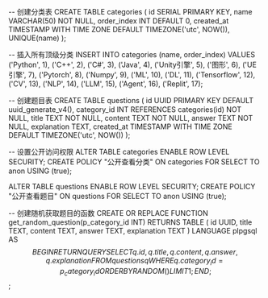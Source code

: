 -- 创建分类表
CREATE TABLE categories (
  id SERIAL PRIMARY KEY,
  name VARCHAR(50) NOT NULL,
  order_index INT DEFAULT 0,
  created_at TIMESTAMP WITH TIME ZONE DEFAULT TIMEZONE('utc', NOW()),
  UNIQUE(name)
);

-- 插入所有顶级分类
INSERT INTO categories (name, order_index) VALUES
('Python', 1),
('C++', 2),
('C#', 3),
('Java', 4),
('Unity引擎', 5),
('图形', 6),
('UE引擎', 7),
('Pytorch', 8),
('Numpy', 9),
('ML', 10),
('DL', 11),
('Tensorflow', 12),
('CV', 13),
('NLP', 14),
('LLM', 15),
('Agent', 16),
('Replit', 17);

-- 创建题目表
CREATE TABLE questions (
  id UUID PRIMARY KEY DEFAULT uuid_generate_v4(),
  category_id INT REFERENCES categories(id) NOT NULL,
  title TEXT NOT NULL,
  content TEXT NOT NULL,
  answer TEXT NOT NULL,
  explanation TEXT,
  created_at TIMESTAMP WITH TIME ZONE DEFAULT TIMEZONE('utc', NOW())
);

-- 设置公开访问权限
ALTER TABLE categories ENABLE ROW LEVEL SECURITY;
CREATE POLICY "公开查看分类"
  ON categories FOR SELECT
  TO anon
  USING (true);

ALTER TABLE questions ENABLE ROW LEVEL SECURITY;
CREATE POLICY "公开查看题目"
  ON questions FOR SELECT
  TO anon
  USING (true);

-- 创建随机获取题目的函数
CREATE OR REPLACE FUNCTION get_random_question(p_category_id INT)
RETURNS TABLE (
  id UUID,
  title TEXT,
  content TEXT,
  answer TEXT,
  explanation TEXT
) LANGUAGE plpgsql AS $$
BEGIN
  RETURN QUERY
  SELECT q.id, q.title, q.content, q.answer, q.explanation
  FROM questions q
  WHERE q.category_id = p_category_id
  ORDER BY RANDOM()
  LIMIT 1;
END;
$$;